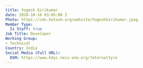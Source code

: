 ```yaml
---
title: Yogesh Girikumar
date: 2020-10-16 03:05:00 Z
Photo: https://cdn.hotosm.org/website/YogeshGirikumar.jpeg
Member Type:
  Is Staff: true
Job Title: Developer
Working Group:
- Technical
Country: India
Social Media (Full URL):
  OSM: https://www.hdyc.neis-one.org/?eternaltyro
---
```


